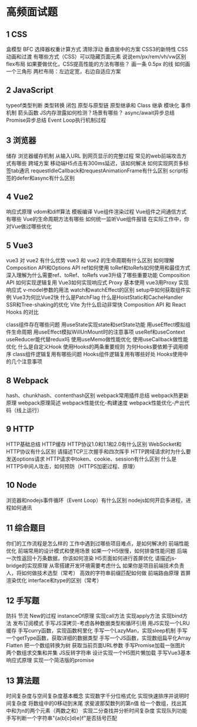 
# 高频面试题

## 1 CSS

盒模型
BFC
选择器权重计算方式
清除浮动
垂直居中的方案
CSS3的新特性
CSS动画和过渡
有哪些方式（CSS）可以隐藏页面元素
说说em/px/rem/vh/vw区别
flex布局
如果要做优化，CSS提高性能的方法有哪些？
画一条 0.5px 的线
如何画一个三角形
两栏布局：左边定宽，右边自适应方案

## 2 JavaScript

typeof类型判断
类型转换
闭包
原型与原型链
原型继承和 Class 继承
模块化
事件机制
箭头函数
JS内存泄露如何检测？场景有哪些？
async/await异步总结
Promise异步总结
Event Loop执行机制过程

## 3 浏览器

储存
浏览器缓存机制
从输入URL 到网页显示的完整过程
常见的web前端攻击方式有哪些
跨域方案
移动端H5点击有300ms延迟，该如何解决
如何实现网页多标签tab通讯
requestIdleCallback和requestAnimationFrame有什么区别
script标签的defer和async有什么区别

## 4 Vue2

响应式原理
vdom和diff算法
模板编译
Vue组件渲染过程
Vue组件之间通信方式有哪些
Vue的生命周期方法有哪些
如何统一监听Vue组件报错
在实际工作中，你对Vue做过哪些优化

## 5 Vue3

vue3 对 vue2 有什么优势
vue3 和 vue2 的生命周期有什么区别
如何理解Composition API和Options API
ref如何使用
toRef和toRefs如何使用和最佳方式
深入理解为什么需要ref、toRef、toRefs
vue3升级了哪些重要功能
Composition API 如何实现逻辑复用
Vue3如何实现响应式
Proxy 基本使用
vue3用Proxy 实现响应式
v-model参数的用法
watch和watchEffect的区别
setup中如何获取组件实例
Vue3为何比Vue2快
什么是PatchFlag
什么是HoistStatic和CacheHandler
SSR和Tree-shaking的优化
Vite 为什么启动非常快
Composition API 和 React Hooks 的对比

class组件存在哪些问题
用useState实现state和setState功能
用useEffect模拟组件生命周期
用useEffect模拟WillUnMount时的注意事项
useRef和useContext
useReducer能代替redux吗
使用useMemo做性能优化
使用useCallback做性能优化
什么是自定义Hook
使用Hooks的两条重要规则
为何Hooks要依赖于调用顺序
class组件逻辑复用有哪些问题
Hooks组件逻辑复用有哪些好处
Hooks使用中的几个注意事项

## 8 Webpack

hash、chunkhash、contenthash区别
webpack常用插件总结
webpack热更新原理
webpack原理简述
webpack性能优化-构建速度
webpack性能优化-产出代码（线上运行）

## 9 HTTP

HTTP基础总结
HTTP缓存
HTTP协议1.0和1.1和2.0有什么区别
WebSocket和HTTP协议有什么区别
请描述TCP三次握手和四次挥手
HTTP跨域请求时为什么要发送options请求
HTTP请求中token、cookie、session有什么区别
什么是HTTPS中间人攻击，如何预防（HTTPS加密过程、原理）

## 10 Node

浏览器和nodejs事件循环（Event Loop）有什么区别
nodejs如何开启多进程，进程如何通讯

## 11 综合题目

你们的工作流程是怎么样的
工作中遇到过哪些项目难点，是如何解决的
前端性能优化
前端常用的设计模式和使用场景
如果一个H5很慢，如何排查性能问题
后端一次性返回十万条数据，你该如何渲染
H5页面如何进行首屏优化
请描述js-bridge的实现原理
从零搭建开发环境需要考虑什么
如果你是项目前端技术负责人，将如何做技术选型（常考）
高效的字符串前缀匹配如何做
前端路由原理
首屏渲染优化
interface和type的区别（常考）

## 12 手写题

防抖
节流
New的过程
instanceOf原理
实现call方法
实现apply方法
实现bind方法
发布订阅模式
手写JS深拷贝-考虑各种数据类型和循环引用
用JS实现一个LRU缓存
手写curry函数，实现函数柯里化
手写一个LazyMan，实现sleep机制
手写一个getType函数，获取详细的数据类型
手写一个JS函数，实现数组扁平化Array Flatten
把一个数组转换为树
获取当前页面URL参数
手写Promise加载一张图片
两个数组求交集和并集
JS反转字符串
设计实现一个H5图片懒加载
手写Vue3基本响应式原理
实现一个简洁版的promise

## 13 算法题

时间复杂度与空间复杂度基本概念
实现数字千分位格式化
实现快速排序并说明时间复杂度
将数组中的0移动到末尾
求斐波那契数列的第n值
给一个数组，找出其中和为n的两个元素（两数之和）
实现二分查找并分析时间复杂度
实现队列功能
手写判断一个字符串"{a(b[c]d)e}f"是否括号匹配
